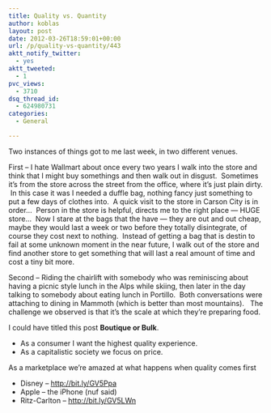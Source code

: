 ```yaml
---
title: Quality vs. Quantity
author: koblas
layout: post
date: 2012-03-26T18:59:01+00:00
url: /p/quality-vs-quantity/443
aktt_notify_twitter:
  - yes
aktt_tweeted:
  - 1
pvc_views:
  - 3710
dsq_thread_id:
  - 624980731
categories:
  - General

---
```

Two instances of things got to me last week, in two different venues.

First &#8211; I hate Wallmart about once every two years I walk into the store and think that I might buy somethings and then walk out in disgust.  Sometimes it&#8217;s from the store across the street from the office, where it&#8217;s just plain dirty.  In this case it was I needed a duffle bag, nothing fancy just something to put a few days of clothes into.  A quick visit to the store in Carson City is in order&#8230;  Person in the store is helpful, directs me to the right place &#8212; HUGE store&#8230;  Now I stare at the bags that the have &#8212; they are out and out cheap, maybe they would last a week or two before they totally disintegrate, of course they cost next to nothing.  Instead of getting a bag that is destin to fail at some unknown moment in the near future, I walk out of the store and find another store to get something that will last a real amount of time and cost a tiny bit more.

Second &#8211; Riding the chairlift with somebody who was reminiscing about having a picnic style lunch in the Alps while skiing, then later in the day talking to somebody about eating lunch in Portillo.  Both conversations were attaching to dining in Mammoth (which is better than most mountains).   The challenge we observed is that it&#8217;s the scale at which they&#8217;re preparing food.

I could have titled this post **Boutique or Bulk**.

  * As a consumer I want the highest quality experience.
  * As a capitalistic society we focus on price.

As a marketplace we&#8217;re amazed at what happens when quality comes first

  * Disney &#8211; http://bit.ly/GV5Ppa
  * Apple &#8211; the iPhone (nuf said)
  * Ritz-Carlton &#8211; http://bit.ly/GV5LWn
